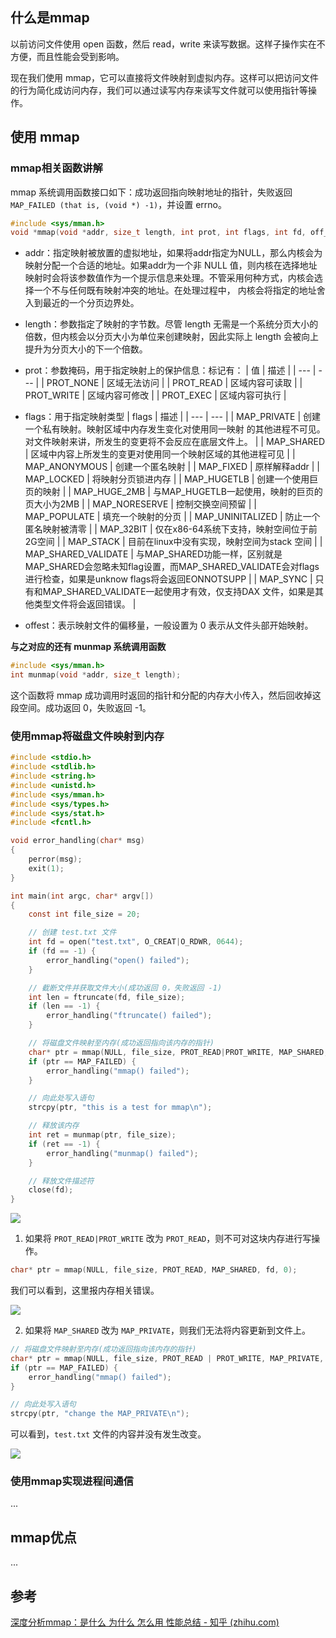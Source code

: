 





## 什么是mmap

以前访问文件使用 open 函数，然后 read，write 来读写数据。这样子操作实在不方便，而且性能会受到影响。

现在我们使用 mmap，它可以直接将文件映射到虚拟内存。这样可以把访问文件的行为简化成访问内存，我们可以通过读写内存来读写文件就可以使用指针等操作。

## 使用 mmap

### mmap相关函数讲解

mmap 系统调用函数接口如下：成功返回指向映射地址的指针，失败返回 `MAP_FAILED (that is, (void *) -1)`，并设置 errno。

```c
#include <sys/mman.h>
void *mmap(void *addr, size_t length, int prot, int flags, int fd, off_t offset);
```

- addr：指定映射被放置的虚拟地址，如果将addr指定为NULL，那么内核会为映射分配一个合适的地址。如果addr为一个非 NULL 值，则内核在选择地址映射时会将该参数值作为一个提示信息来处理。不管采用何种方式，内核会选择一个不与任何既有映射冲突的地址。在处理过程中， 内核会将指定的地址舍入到最近的一个分页边界处。
- length：参数指定了映射的字节数。尽管 length 无需是一个系统分页大小的倍数，但内核会以分页大小为单位来创建映射，因此实际上 length 会被向上提升为分页大小的下一个倍数。
- prot：参数掩码，用于指定映射上的保护信息：标记有：
| 值 | 描述 |
| --- | --- |
| PROT_NONE | 区域无法访问 |
| PROT_READ | 区域内容可读取 |
| PROT_WRITE | 区域内容可修改 |
| PROT_EXEC | 区域内容可执行 |


- flags：用于指定映射类型
| flags | 描述 |
| --- | --- |
| MAP_PRIVATE | 创建一个私有映射。映射区域中内存发生变化对使用同一映射 的其他进程不可见。对文件映射来讲，所发生的变更将不会反应在底层文件上。 |
| MAP_SHARED | 区域中内容上所发生的变更对使用同一个映射区域的其他进程可见 |
| MAP_ANONYMOUS | 创建一个匿名映射 |
| MAP_FIXED | 原样解释addr |
| MAP_LOCKED | 将映射分页锁进内存 |
| MAP_HUGETLB | 创建一个使用巨页的映射 |
| MAP_HUGE_2MB | 与MAP_HUGETLB一起使用，映射的巨页的页大小为2MB |
| MAP_NORESERVE | 控制交换空间预留 |
| MAP_POPULATE | 填充一个映射的分页 |
| MAP_UNINITALIZED | 防止一个匿名映射被清零 |
| MAP_32BIT | 仅在x86-64系统下支持，映射空间位于前2G空间 |
| MAP_STACK | 目前在linux中没有实现，映射空间为stack 空间 |
| MAP_SHARED_VALIDATE | 与MAP_SHARED功能一样，区别就是MAP_SHARED会忽略未知flag设置，而MAP_SHARED_VALIDATE会对flags进行检查，如果是unknow flags将会返回EONNOTSUPP |
| MAP_SYNC | 只有和MAP_SHARED_VALIDATE一起使用才有效，仅支持DAX 文件，如果是其他类型文件将会返回错误。 |


- offest：表示映射文件的偏移量，一般设置为 0 表示从文件头部开始映射。

**与之对应的还有 munmap 系统调用函数**

```c
#include <sys/mman.h>
int munmap(void *addr, size_t length);
```

这个函数将 mmap 成功调用时返回的指针和分配的内存大小传入，然后回收掉这段空间。成功返回 0，失败返回 -1。

### 使用mmap将磁盘文件映射到内存

```c
#include <stdio.h>
#include <stdlib.h>
#include <string.h>
#include <unistd.h>
#include <sys/mman.h>
#include <sys/types.h>
#include <sys/stat.h>
#include <fcntl.h>

void error_handling(char* msg)
{
    perror(msg);
    exit(1);
}

int main(int argc, char* argv[])
{
    const int file_size = 20;

    // 创建 test.txt 文件
    int fd = open("test.txt", O_CREAT|O_RDWR, 0644);
    if (fd == -1) {
        error_handling("open() failed");
    }

    // 截断文件并获取文件大小(成功返回 0，失败返回 -1)
    int len = ftruncate(fd, file_size);
    if (len == -1) {
        error_handling("ftruncate() failed");
    }

    // 将磁盘文件映射至内存(成功返回指向该内存的指针)
    char* ptr = mmap(NULL, file_size, PROT_READ|PROT_WRITE, MAP_SHARED, fd, 0);
    if (ptr == MAP_FAILED) {
        error_handling("mmap() failed");
    }

    // 向此处写入语句
    strcpy(ptr, "this is a test for mmap\n");

    // 释放该内存
    int ret = munmap(ptr, file_size);
    if (ret == -1) {
        error_handling("munmap() failed");
    }

    // 释放文件描述符
    close(fd);
}
```

![](https://syz-picture.oss-cn-shenzhen.aliyuncs.com/image-20220614170756890.png#crop=0&crop=0&crop=1&crop=1&id=Oh4xf&originHeight=102&originWidth=1053&originalType=binary&ratio=1&rotation=0&showTitle=false&status=done&style=none&title=)

1. 如果将 `PROT_READ|PROT_WRITE` 改为 `PROT_READ`，则不可对这块内存进行写操作。

```c
char* ptr = mmap(NULL, file_size, PROT_READ, MAP_SHARED, fd, 0);
```

我们可以看到，这里报内存相关错误。

![](https://syz-picture.oss-cn-shenzhen.aliyuncs.com/image-20220614171006931.png#crop=0&crop=0&crop=1&crop=1&id=zbpYk&originHeight=65&originWidth=1045&originalType=binary&ratio=1&rotation=0&showTitle=false&status=done&style=none&title=)

2. 如果将 `MAP_SHARED` 改为 `MAP_PRIVATE`，则我们无法将内容更新到文件上。

```c
// 将磁盘文件映射至内存(成功返回指向该内存的指针)
char* ptr = mmap(NULL, file_size, PROT_READ | PROT_WRITE, MAP_PRIVATE, fd, 0);
if (ptr == MAP_FAILED) {
    error_handling("mmap() failed");
}

// 向此处写入语句
strcpy(ptr, "change the MAP_PRIVATE\n");
```

可以看到，`test.txt` 文件的内容并没有发生改变。

![](https://syz-picture.oss-cn-shenzhen.aliyuncs.com/image-20220614171205300.png#crop=0&crop=0&crop=1&crop=1&id=sfPhc&originHeight=161&originWidth=1156&originalType=binary&ratio=1&rotation=0&showTitle=false&status=done&style=none&title=)

### 使用mmap实现进程间通信

...

## mmap优点

...

## 参考

[深度分析mmap：是什么 为什么 怎么用 性能总结 - 知乎 (zhihu.com)](https://zhuanlan.zhihu.com/p/481984298)
